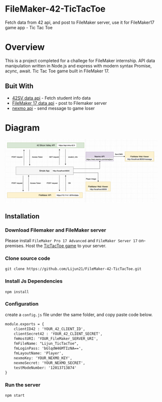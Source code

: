 # FileMaker-42-TicTacToe
Fetch data from 42 api, and post to FileMaker server, use it for FileMaker17 game app - Tic Tac Toe

# Overview
This is a project completed for a challege for FileMaker internship. API data manipulation written in Node.js and express with modern syntax Promise, acync, await. Tic Tac Toe game built in FileMaker 17. 

## Buit With
- [42SV data api](https://api.intra.42.fr/apidoc) - Fetch student info data
- [FileMaker 17 data api](https://fmhelp.filemaker.com/docs/17/en/dataapi/index.html) - post to Filemaker server
- [nexmo api](https://dashboard.nexmo.com/getting-started-guide) -  send message to game loser


# Diagram
![diagram](res/apiDiagram.png)


## Installation
### Download Filemaker and FileMaker server
Please install `FileMaker Pro 17 Advanced` and `FileMaker Server 17` on-premises. 
Host the [TicTacToe game](https://github.com/Lijun21/FileMaker-42-TicTacToe/blob/master/TicTacToeGame.fmp12) to your server.

### Clone source code
```shell
git clone https://github.com/Lijun21/FileMaker-42-TicTacToe.git
```

### Install Js Dependencies
```
npm install
```

### Configuration
create a `config.js` file under the same folder, and copy paste code below.
```
module.exports = {
    clientID42 : 'YOUR_42_CLIENT_ID',
    clientSecret42 : 'YOUR_42_CLIENT_SECRET',
    fmHostURI: 'YOUR_FileMaker_SERVER_URI',
    fmFileName: "Lijun_TicTacToe",
    fmLoginPass: 'bGlqdW46MTIzNA==',
    fmLayoutName: 'Player',
    nexmoKey: 'YOUR_NEXMO_KEY',
    nexmoSecret: 'YOUR_NEXMO_SECRET',
    testModeNumber: '12013713874'
}
```

### Run the server
```
npm start
```




